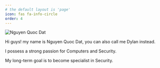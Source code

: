 ```yaml
---
# the default layout is 'page'
icon: fas fa-info-circle
order: 4
---
```


![Nguyen Quoc Dat](/thumbnails/quocdat.png)

Hi guys! my name is Nguyen Quoc Dat, you can also call me Dylan instead.

I possess a strong passion for Computers and Security.

My long-term goal is to become specialist in Security.
